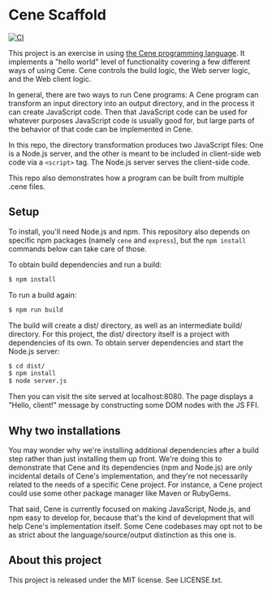# Cene Scaffold

[![CI](https://github.com/era-platform/cene-scaffold/actions/workflows/ci.yml/badge.svg)](https://github.com/era-platform/cene-scaffold/actions/workflows/ci.yml)

This project is an exercise in using [the Cene programming language](https://github.com/era-platform/cene). It implements a "hello world" level of functionality covering a few different ways of using Cene. Cene controls the build logic, the Web server logic, and the Web client logic.

In general, there are two ways to run Cene programs: A Cene program can transform an input directory into an output directory, and in the process it can create JavaScript code. Then that JavaScript code can be used for whatever purposes JavaScript code is usually good for, but large parts of the behavior of that code can be implemented in Cene.

In this repo, the directory transformation produces two JavaScript files: One is a Node.js server, and the other is meant to be included in client-side web code via a `<script>` tag. The Node.js server serves the client-side code.

This repo also demonstrates how a program can be built from multiple .cene files.


## Setup

To install, you'll need Node.js and npm. This repository also depends on specific npm packages (namely `cene` and `express`), but the `npm install` commands below can take care of those.

To obtain build dependencies and run a build:

```bash
$ npm install
```

To run a build again:

```bash
$ npm run build
```

The build will create a dist/ directory, as well as an intermediate build/ directory. For this project, the dist/ directory itself is a project with dependencies of its own. To obtain server dependencies and start the Node.js server:

```bash
$ cd dist/
$ npm install
$ node server.js
```

Then you can visit the site served at localhost:8080. The page displays a "Hello, client!" message by constructing some DOM nodes with the JS FFI.


## Why two installations

You may wonder why we're installing additional dependencies after a build step rather than just installing them up front. We're doing this to demonstrate that Cene and its dependencies (npm and Node.js) are only incidental details of Cene's implementation, and they're not necessarily related to the needs of a specific Cene project. For instance, a Cene project could use some other package manager like Maven or RubyGems.

That said, Cene is currently focused on making JavaScript, Node.js, and npm easy to develop for, because that's the kind of development that will help Cene's implementation itself. Some Cene codebases may opt not to be as strict about the language/source/output distinction as this one is.


## About this project

This project is released under the MIT license. See LICENSE.txt.
